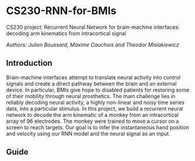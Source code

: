 # CS230-RNN-for-BMIs
CS230 project: Recurrent Neural Network for brain-machine interfaces: decoding arm kinematics from intracortical signal

*Authors: Julien Boussard, Maxime Cauchois and Theodor Misiakiewicz*

## Introduction

Brain-machine interfaces attempt to translate neural activity into control signals and create a direct pathway between the brain and an external device. In particular, BMIs give hope to disabled patients for restoring some of their mobility through neural prosthetics. The main challenge lies in reliably decoding neural activity, a highly non-linear and noisy time series data, into a particular stimulus. In this project, we build a recurrent neural network to decode the arm kinematic of a monkey from an intracortical array of 96 electrodes. The monkey were trained to move a cursor on a screen to reach targets. Our goal is to infer the instantaneous hand position and velocity using our RNN model and the neural signal as an input.

## Guide

